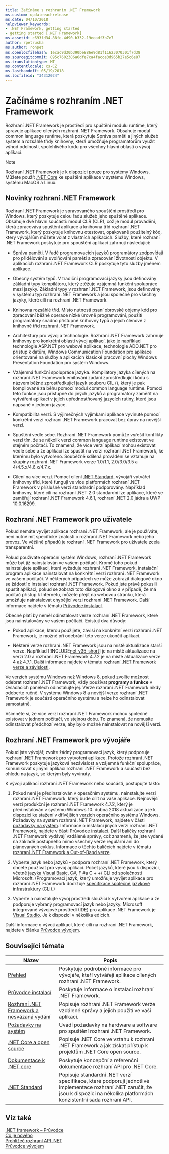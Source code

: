 ```yaml
---
title: Začínáme s rozhraním .NET Framework
ms.custom: updateeachrelease
ms.date: 04/10/2018
helpviewer_keywords:
- .NET Framework, getting started
- getting started [.NET Framework]
ms.assetid: c693fd34-88fe-4d90-b332-19eeadf3b7e7
author: rpetrusha
ms.author: ronpet
ms.openlocfilehash: 1ecac9d30b390be886e9d81f11623070301f7d38
ms.sourcegitcommit: 895c7602386a6dfe7ca4facce3d965b27e5c6e87
ms.translationtype: MT
ms.contentlocale: cs-CZ
ms.lasthandoff: 05/19/2018
ms.locfileid: "34312024"
---
```

# <a name="get-started-with-the-net-framework"></a>Začínáme s rozhraním .NET Framework

Rozhraní .NET Framework je prostředí pro spuštění modulu runtime, který spravuje aplikace cílených rozhraní .NET Framework. Obsahuje modul common language runtime, která poskytuje Správa paměti a jiných služeb system a rozsáhlé třídy knihovny, která umožňuje programátorům využít výhod odolnosti, spolehlivého kódu pro všechny hlavní oblasti o vývoj aplikací.

> [!NOTE] 
> Rozhraní .NET Framework je k dispozici pouze pro systémy Windows. Můžete použít [.NET Core](../../core/index.md) ke spuštění aplikace v systému Windows, systému MacOS a Linux. 

<a name="Introducing"></a>
## <a name="what-is-the-net-framework"></a>Novinky rozhraní .NET Framework

Rozhraní .NET Framework je spravovaného spouštění prostředí pro Windows, který poskytuje celou řadu služeb jeho spuštěné aplikace. Obsahuje dvě hlavní součásti: modul CLR (CLR), což je modul provádění, která zpracovává spuštění aplikace a knihovna tříd rozhraní .NET Framework, který poskytuje knihovnu otestovat, opakovaně použitelný kód, který vývojářům můžete volat z vlastních aplikacích. Služby, které rozhraní .NET Framework poskytuje pro spouštění aplikací zahrnují následující:

- Správa paměti. V řadě programovacích jazyků programátory zodpovídají pro přidělování a uvolňování paměti a zpracování životnosti objektu. V aplikacích rozhraní .NET Framework CLR poskytuje tyto služby jménem aplikace.

- Obecný systém typů. V tradiční programovací jazyky jsou definovány základní typy kompilátoru, který ztěžuje vzájemná funkční spolupráce mezi jazyky. Základní typy v rozhraní .NET Framework, jsou definovány v systému typ rozhraní .NET Framework a jsou společné pro všechny jazyky, které cílí na rozhraní .NET Framework.

- Knihovna rozsáhlé tříd. Místo nutnosti psaní obrovské objemy kód pro zpracování běžné operace nízké úrovně programování, použití programátory snadno přístupné knihovny typů a jejich členové z knihovně tříd rozhraní .NET Framework.

- Architektury pro vývoj a technologie. Rozhraní .NET Framework zahrnuje knihovny pro konkrétní oblasti vývoj aplikací, jako je například technologie ASP.NET pro webové aplikace, technologie ADO.NET pro přístup k datům, Windows Communication Foundation pro aplikace orientované na služby a aplikacích klasické pracovní plochy Windows Presentation Foundation pro systém Windows.

- Vzájemná funkční spolupráce jazyka. Kompilátory jazyka cílených na rozhraní .NET Framework emitování zadání zprostředkující kódu s názvem běžné zprostředkující jazyk souboru CIL (), který je pak kompilované za běhu pomocí modul common language runtime. Pomocí této funkce jsou přístupné do jiných jazyků a programátory zaměřit na vytváření aplikací v jejich upřednostňovaný jazycích rutiny, které jsou napsané v jednom jazyce.

- Kompatibilita verzí. S výjimečných výjimkami aplikace vyvinuté pomocí konkrétní verzi rozhraní .NET Framework pracovat bez úprav na novější verzi.

- Spuštění vedle sebe. Rozhraní .NET Framework pomůže vyřešit konflikty verzí tím, že se několik verzí common language runtime existovat ve stejném počítači. To znamená, že více verzí aplikací mohou existovat vedle sebe a že aplikaci lze spustit na verzi rozhraní .NET Framework, ke kterému bylo vytvořeno. Souběžně sdílená provádění se vztahuje na skupiny rozhraní .NET Framework verze 1.0/1.1, 2.0/3.0/3.5 a 4/4.5.x/4.6.x/4.7.x.

- Cílení na více verzí. Pomocí cílení [.NET Standard](~/docs/standard/net-standard.md), vývojáři vytvářet knihovny tříd, které fungují ve více platformách rozhraní .NET Framework v příslušné verzi standardní podporovány. Například knihovny, které cílí na rozhraní .NET 2.0 standardní lze aplikace, které se zaměřují rozhraní .NET Framework 4.6.1, rozhraní .NET 2.0 jádra a UWP 10.0.16299. 

<a name="ForUsers"></a>
## <a name="the-net-framework-for-users"></a>Rozhraní .NET Framework pro uživatele

Pokud nemáte vyvíjet aplikace rozhraní .NET Framework, ale je používáte, není nutné mít specifické znalosti o rozhraní .NET Framework nebo jeho provoz. Ve většině případů je rozhraní .NET Framework pro uživatele zcela transparentní.

Pokud používáte operační systém Windows, rozhraní .NET Framework může být již nainstalován ve vašem počítači. Kromě toho pokud nainstalujete aplikaci, která vyžaduje rozhraní .NET Framework, instalační program aplikace nainstalovat na konkrétní verzi rozhraní .NET Framework ve vašem počítači. V některých případech se může zobrazit dialogové okno se žádostí o instalaci rozhraní .NET Framework. Pokud jste právě pokusili spustit aplikaci, pokud se zobrazí toto dialogové okno a v případě, že má počítač přístup k Internetu, můžete přejít na webovou stránku, která umožňuje nainstalovat chybějící verzi rozhraní .NET Framework. Další informace najdete v tématu [Průvodce instalací](../install/index.md).

Obecně platí by neměl odinstalovat verze rozhraní .NET Framework, které jsou nainstalovány ve vašem počítači. Existují dva důvody:

- Pokud aplikace, kterou použijete, závisí na konkrétní verzi rozhraní .NET Framework, je možné při odebrání této verze ukončit aplikaci.

- Některé verze rozhraní .NET Framework jsou na místě aktualizace starší verze. Například [!INCLUDE[net_v35_short](../../../includes/net-v35-short-md.md)] je na místě aktualizace na verzi 2.0 a rozhraní .NET Framework 4.7.2 je na místě aktualizace verze 4 až 4.7.1. Další informace najdete v tématu [rozhraní .NET Framework verze a závislosti](../../../docs/framework/migration-guide/versions-and-dependencies.md).

Ve verzích systému Windows než Windows 8, pokud zvolíte možnost odebrat rozhraní .NET Framework, vždy používat **programy a funkce** v Ovládacích panelech odinstalujte jej. Verze rozhraní .NET Framework nikdy odeberte ručně. V systému Windows 8 a novější verze rozhraní .NET Framework je součástí operačního systému a nelze ho odinstalovat samostatně.

Všimněte si, že více verzí rozhraní .NET Framework mohou společně existovat v jednom počítači, ve stejnou dobu. To znamená, že nemusíte odinstalovat předchozí verze, aby bylo možné nainstalovat na novější verzi.

<a name="ForDevelopers"></a> 
## <a name="the-net-framework-for-developers"></a>Rozhraní .NET Framework pro vývojáře

Pokud jste vývojář, zvolte žádný programovací jazyk, který podporuje rozhraní .NET Framework pro vytvoření aplikace. Protože rozhraní .NET Framework poskytuje jazyková nezávislost a vzájemná funkční spolupráce, komunikovat s jinými aplikací rozhraní .NET Framework a součásti bez ohledu na jazyk, se kterým byly vyvinuty.

K vývoji aplikací rozhraní .NET Framework nebo součástí, postupujte takto:

1. Pokud není je předinstalován v operačním systému, nainstalujte verzi rozhraní .NET Framework, který bude cílit na vaše aplikace. Nejnovější verzi produkční je rozhraní .NET Framework 4.7.2, který je předinstalován v systému Windows 10. dubna 2018 aktualizace a je k dispozici ke stažení v dřívějších verzích operačního systému Windows. Požadavky na systém rozhraní .NET Framework, najdete v části [požadavky na systém](../../../docs/framework/get-started/system-requirements.md). Informace o instalaci jiných verzí rozhraní .NET Framework, najdete v části [Průvodce instalací](../../../docs/framework/install/guide-for-developers.md). Další balíčky rozhraní .NET Framework vydávají vzdálené správy, což znamená, že jste vydané na základě postupného mimo všechny verze regulární ani do plánovaných cyklus. Informace o těchto balíčcích najdete v tématu [rozhraní .NET Framework a Out-of-Band verze](../../../docs/framework/get-started/the-net-framework-and-out-of-band-releases.md).

2. Vyberte jazyk nebo jazyků – podpora rozhraní .NET Framework, který chcete používat pro vývoj aplikací. Počet jazyků, které jsou k dispozici, včetně [jazyka Visual Basic](../../visual-basic/index.md), [C#](../../csharp/index.md), [F #](../../fsharp/index.md)a C + +/ CLI od společnosti Microsoft. (Programovací jazyk, který umožňuje vyvíjet aplikace pro rozhraní .NET Framework dodržuje [specifikace společné jazykové infrastruktury (CLI)](http://go.microsoft.com/fwlink/?LinkId=199862).)

3. Vyberte a nainstalujte vývoj prostředí sloužící k vytvoření aplikace a že podporuje vybraný programovací jazyk nebo jazyky. Microsoft integrované vývojové prostředí (IDE) pro aplikace .NET Framework je [Visual Studio](https://www.visualstudio.com/downloads/?utm_medium=microsoft&utm_source=docs.microsoft.com&utm_campaign=button+cta&utm_content=download+vs2017). Je k dispozici v několika edicích.

Další informace o vývoji aplikací, které cílí na rozhraní .NET Framework, najdete v článku [Průvodce vývojem](../../../docs/framework/development-guide.md).

## <a name="related-topics"></a>Související témata

| Název | Popis |
| ----- |------------ |
| [Přehled](../../../docs/framework/get-started/overview.md) | Poskytuje podrobné informace pro vývojáře, kteří vytvářejí aplikace cílených rozhraní .NET Framework. |
| [Průvodce instalací](../../../docs/framework/install/index.md) | Poskytuje informace o instalaci rozhraní .NET Framework. |  
| [Rozhraní .NET Framework a nesvázaná vydání](../../../docs/framework/get-started/the-net-framework-and-out-of-band-releases.md) | Popisuje rozhraní .NET Framework verze vzdálené správy a jejich použití ve vaší aplikaci. |
| [Požadavky na systém](../../../docs/framework/get-started/system-requirements.md) | Uvádí požadavky na hardware a software pro spuštění rozhraní .NET Framework. |
| [.NET Core a open source](../../../docs/framework/get-started/net-core-and-open-source.md) | Popisuje .NET Core ve vztahu k rozhraní .NET Framework a jak získat přístup k projektům .NET Core open source. |
| [Dokumentace k .NET core](https://docs.microsoft.com/dotnet/) | Poskytuje koncepční a referenční dokumentace rozhraní API pro .NET Core. |
| [.NET Standard](~/docs/standard/net-standard.md) | Popisuje standardní .NET verzí specifikace, které podporují jednotlivé implementace rozhraní .NET zaručit, že jsou k dispozici na několika platformách konzistentní sada rozhraní API.

## <a name="see-also"></a>Viz také

[.NET framework – Průvodce](../../../docs/framework/index.md)   
[Co je nového](../../../docs/framework/whats-new/index.md)   
[Prohlížeč rozhraní API .NET](/dotnet/api/)   
[Průvodce vývojem](../../../docs/framework/development-guide.md)

